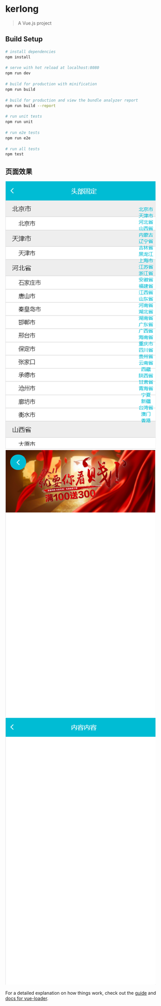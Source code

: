 # kerlong

> A Vue.js project

## Build Setup

``` bash
# install dependencies
npm install

# serve with hot reload at localhost:8080
npm run dev

# build for production with minification
npm run build

# build for production and view the bundle analyzer report
npm run build --report

# run unit tests
npm run unit

# run e2e tests
npm run e2e

# run all tests
npm test
```

## 页面效果
![image](https://github.com/dragonfly-G/Vue-components/blob/master/static/show/filter.png)
![image](https://github.com/dragonfly-G/Vue-components/blob/master/static/show/scrollTop.png)
![image](https://github.com/dragonfly-G/Vue-components/blob/master/static/show/scrollBottom.png)

For a detailed explanation on how things work, check out the [guide](http://vuejs-templates.github.io/webpack/) and [docs for vue-loader](http://vuejs.github.io/vue-loader).
